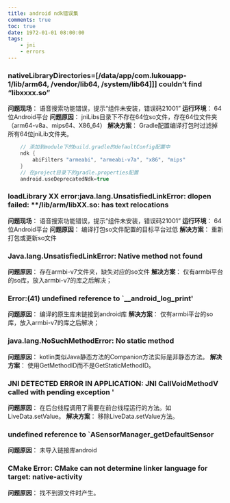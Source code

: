 ```yaml
---
title: android ndk错误集
comments: true
toc: true
date: 1972-01-01 08:00:00
tags:
	- jni
	- errors
---
```


### nativeLibraryDirectories=[/data/app/com.lukouapp-1/lib/arm64, /vendor/lib64, /system/lib64]]] couldn’t find “libxxxx.so”
**问题现场**：
语音搜索功能错误，提示“组件未安装，错误码21001”
**运行环境**：
64位Android平台
**问题原因**：
jniLibs目录下不存在64位so文件，存在64位文件夹（arm64-v8a、mips64、X86_64）
**解决方案**：
Gradle配置编译打包时过滤掉所有64位jniLib文件夹。
``` gradle
    // 添加到module下的build.gradle的defaultConfig配置中
    ndk {
        abiFilters "armeabi", "armeabi-v7a", "x86", "mips"
    }
    // 在project目录下的gradle.properties配置
    android.useDeprecatedNdk=true
```

<!-- more -->

### loadLibrary XX error:java.lang.UnsatisfiedLinkError: dlopen failed: \**/lib/arm/libXX.so: has text relocations
**问题现场**：
语音搜索功能错误，提示“组件未安装，错误码21001”
**运行环境**：
64位Android平台
**问题原因**：
编译打包so文件配置的目标平台过低
**解决方案**：
重新打包或更新so文件

### Java.lang.UnsatisfiedLinkError: Native method not found
**问题原因**：
存在armbi-v7文件夹，缺失对应的so文件
**解决方案**：
仅有armbi平台的so库，放入armbi-v7的库之后解决；

### Error:(41) undefined reference to `__android_log_print'
**问题原因**：
编译的原生库未链接到android库
**解决方案**：
仅有armbi平台的so库，放入armbi-v7的库之后解决；

### java.lang.NoSuchMethodError: No static method
**问题原因**：
kotlin类似Java静态方法的Companion方法实际是非静态方法。
**解决方案**：
使用GetMethodID而不是GetStaticMethodID。

### JNI DETECTED ERROR IN APPLICATION: JNI CallVoidMethodV called with pending exception '
**问题原因**：
在后台线程调用了需要在前台线程运行的方法。如LiveData.setValue。
**解决方案**：
移除LiveData.setValue方法。

### undefined reference to `ASensorManager_getDefaultSensor
**问题原因**：
未导入链接库android

### CMake Error: CMake can not determine linker language for target: native-activity
**问题原因**：
找不到源文件时产生。